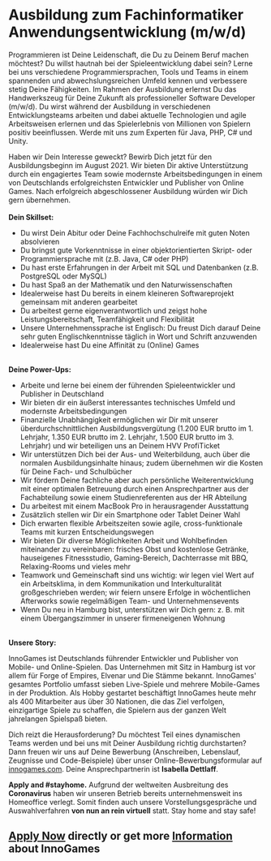 <h1>Ausbildung zum Fachinformatiker Anwendungsentwicklung (m/w/d)</h1>
<p>Programmieren ist Deine Leidenschaft, die Du zu Deinem Beruf machen möchtest? Du willst hautnah bei der Spieleentwicklung dabei sein? Lerne bei uns verschiedene Programmiersprachen, Tools und Teams in einem spannenden und abwechslungsreichen Umfeld kennen und verbessere stetig Deine Fähigkeiten. Im Rahmen der Ausbildung erlernst Du das Handwerkszeug für Deine Zukunft als professioneller Software Developer (m/w/d). Du wirst während der Ausbildung in verschiedenen Entwicklungsteams arbeiten und dabei aktuelle Technologien und agile Arbeitsweisen erlernen und das Spielerlebnis von Millionen von Spielern positiv beeinflussen. Werde mit uns zum Experten für Java, PHP, C# und Unity.</p><p>Haben wir Dein Interesse geweckt? Bewirb Dich jetzt für den Ausbildungsbeginn im August 2021. Wir bieten Dir aktive Unterstützung durch ein engagiertes Team sowie modernste Arbeitsbedingungen in einem von Deutschlands erfolgreichsten Entwickler und Publisher von Online Games. Nach erfolgreich abgeschlossener Ausbildung würden wir Dich gern übernehmen.<br /><br /><strong><span>Dein Skillset:</span></strong></p><ul><li>Du wirst Dein Abitur oder Deine Fachhochschulreife mit guten Noten absolvieren</li><li>Du bringst gute Vorkenntnisse in einer objektorientierten Skript- oder Programmiersprache mit (z.B. Java, C# oder PHP)</li><li>Du hast erste Erfahrungen in der Arbeit mit SQL und Datenbanken (z.B. PostgreSQL oder MySQL)</li><li>Du hast Spaß an der Mathematik und den Naturwissenschaften</li><li>Idealerweise hast Du bereits in einem kleineren Softwareprojekt gemeinsam mit anderen gearbeitet</li><li>Du arbeitest gerne eigenverantwortlich und zeigst hohe Leistungsbereitschaft, Teamfähigkeit und Flexibilität</li><li>Unsere Unternehmenssprache ist Englisch: Du freust Dich darauf Deine sehr guten Englischkenntnisse täglich in Wort und Schrift anzuwenden</li><li>Idealerweise hast Du eine Affinität zu (Online) Games</li></ul><p><strong><br />Deine Power-Ups:</strong></p><ul><li>Arbeite und lerne bei einem der führenden Spieleentwickler und Publisher in Deutschland</li><li>Wir bieten dir ein äußerst interessantes technisches Umfeld und modernste Arbeitsbedingungen</li><li>Finanzielle Unabhängigkeit ermöglichen wir Dir mit unserer überdurchschnittlichen Ausbildungsvergütung (1.200 EUR brutto im 1. Lehrjahr, 1.350 EUR brutto im 2. Lehrjahr, 1.500 EUR brutto im 3. Lehrjahr) und wir beteiligen uns an Deinem HVV ProfiTicket</li><li>Wir unterstützen Dich bei der Aus- und Weiterbildung, auch über die normalen Ausbildungsinhalte hinaus; zudem übernehmen wir die Kosten für Deine Fach- und Schulbücher </li><li>Wir fördern Deine fachliche aber auch persönliche Weiterentwicklung mit einer optimalen Betreuung durch einen Ansprechpartner aus der Fachabteilung sowie einem Studienreferenten aus der HR Abteilung</li><li><span>Du arbeitest mit einem MacBook Pro in herausragender Ausstattung</span></li><li>Zusätzlich stellen wir Dir ein Smartphone oder Tablet Deiner Wahl</li><li>Dich erwarten flexible Arbeitszeiten sowie agile, cross-funktionale Teams mit kurzen Entscheidungswegen</li><li>Wir bieten Dir diverse Möglichkeiten Arbeit und Wohlbefinden miteinander zu vereinbaren: frisches Obst und kostenlose Getränke, hauseigenes Fitnessstudio, Gaming-Bereich, Dachterrasse mit BBQ, Relaxing-Rooms und vieles mehr </li><li>Teamwork und Gemeinschaft sind uns wichtig: wir legen viel Wert auf ein Arbeitsklima, in dem Kommunikation und Interkulturalität großgeschrieben werden; wir feiern unsere Erfolge in wöchentlichen Afterworks sowie regelmäßigen Team- und Unternehmensevents <span style="color: rgb(122,134,154);"><br /></span></li><li>Wenn Du neu in Hamburg bist, unterstützen wir Dich gern: z. B. mit einem Übergangszimmer in unserer firmeneigenen Wohnung</li></ul><p><strong><br />Unsere Story:</strong></p>InnoGames ist Deutschlands führender Entwickler und Publisher von Mobile- und Online-Spielen. Das Unternehmen mit Sitz in Hamburg ist vor allem für Forge of Empires, Elvenar und Die Stämme bekannt. InnoGames' gesamtes Portfolio umfasst sieben Live-Spiele und mehrere Mobile-Games in der Produktion. Als Hobby gestartet beschäftigt InnoGames heute mehr als 400 Mitarbeiter aus über 30 Nationen, die das Ziel verfolgen, einzigartige Spiele zu schaffen, die Spielern aus der ganzen Welt jahrelangen Spielspaß bieten.<br /><p>Dich reizt die Herausforderung? Du möchtest Teil eines dynamischen Teams werden und bei uns mit Deiner Ausbildung richtig durchstarten? Dann freuen wir uns auf Deine Bewerbung (Anschreiben, Lebenslauf, Zeugnisse und Code-Beispiele) über unser Online-Bewerbungsformular auf <a href="http://innogames.com" rel="nofollow">innogames.com</a>. Deine Ansprechpartnerin ist <strong>Isabella Dettlaff</strong>.</p><p><strong>Apply and #stayhome.</strong> Aufgrund der weltweiten Ausbreitung des <strong>Coronavirus</strong> haben wir unseren Betrieb bereits unternehmensweit ins Homeoffice verlegt. Somit finden auch unsere Vorstellungsgespräche und Auswahlverfahren <strong>von nun an rein virtuell</strong> statt. Stay home and stay safe!</p>

<h2><a href="https://jobs.jobvite.com/careers/innogames/job/ol0hdfwz/apply?__jvst=Job+Board&__jvsd=github_jobs_repo">Apply Now</a> directly or get more <a href="https://www.innogames.com/career/detail/job/ausbildung-zum-fachinformatiker-anwendungsentwicklung-m-w-d-/?s=github_jobs_repo">Information</a> about InnoGames</h2>
